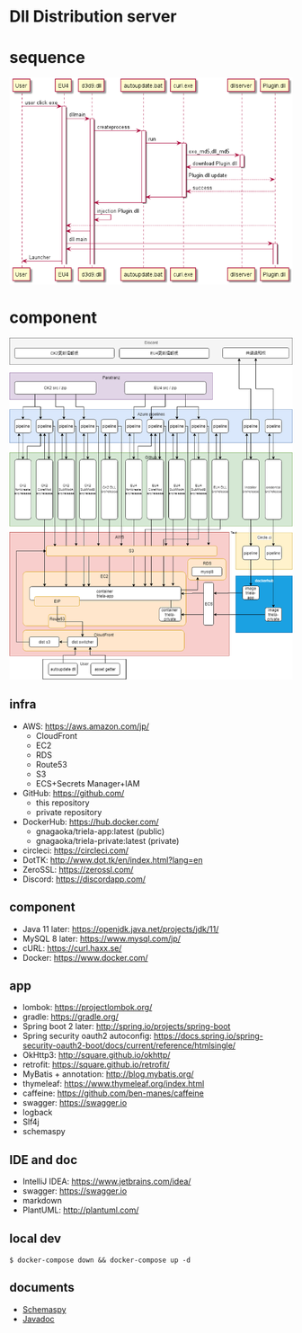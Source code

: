 # Dll Distribution server
 
 # sequence
 
 ![img1](Resource/README.img1.png)
 
# component
 ![img2](Resource/system.png)
 
## infra
  - AWS: https://aws.amazon.com/jp/
    - CloudFront
    - EC2
    - RDS
    - Route53
    - S3
    - ECS+Secrets Manager+IAM
  - GitHub: https://github.com/
    - this repository
    - private repository
  - DockerHub: https://hub.docker.com/
    - gnagaoka/triela-app:latest (public)
    - gnagaoka/triela-private:latest (private)
  - circleci: https://circleci.com/
  - DotTK: http://www.dot.tk/en/index.html?lang=en
  - ZeroSSL: https://zerossl.com/
  - Discord: https://discordapp.com/

## component 
  - Java 11 later: https://openjdk.java.net/projects/jdk/11/
  - MySQL 8 later: https://www.mysql.com/jp/
  - cURL: https://curl.haxx.se/
  - Docker: https://www.docker.com/
  
## app
  - lombok: https://projectlombok.org/
  - gradle: https://gradle.org/
  - Spring boot 2 later: http://spring.io/projects/spring-boot
  - Spring security oauth2 autoconfig: https://docs.spring.io/spring-security-oauth2-boot/docs/current/reference/htmlsingle/
  - OkHttp3: http://square.github.io/okhttp/
  - retrofit: https://square.github.io/retrofit/
  - MyBatis + annotation: http://blog.mybatis.org/
  - thymeleaf: https://www.thymeleaf.org/index.html
  - caffeine: https://github.com/ben-manes/caffeine
  - swagger: https://swagger.io
  - logback
  - Slf4j
  - schemaspy

## IDE and doc
  - IntelliJ IDEA: https://www.jetbrains.com/idea/
  - swagger: https://swagger.io
  - markdown
  - PlantUML: http://plantuml.com/
 
## local dev

```
$ docker-compose down && docker-compose up -d
```

## documents
 - [Schemaspy](https://matanki-saito.github.io/dlldistributionserver/schemadoc/)
 - [Javadoc](https://matanki-saito.github.io/dlldistributionserver/javadoc/)
